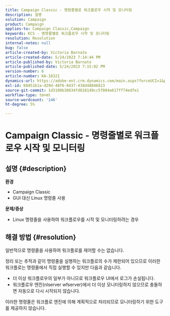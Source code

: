 ```yaml
---
title: Campaign Classic - 명령줄별로 워크플로우 시작 및 모니터링
description: 설명
solution: Campaign
product: Campaign
applies-to: Campaign Classic,Campaign
keywords: KCS - 명령줄별로 워크플로우 시작 및 모니터링
resolution: Resolution
internal-notes: null
bug: false
article-created-by: Victoria Barnato
article-created-date: 5/24/2023 7:14:44 PM
article-published-by: Victoria Barnato
article-published-date: 5/24/2023 7:15:02 PM
version-number: 6
article-number: KA-16321
dynamics-url: https://adobe-ent.crm.dynamics.com/main.aspx?forceUCI=1&pagetype=entityrecord&etn=knowledgearticle&id=79b3a63a-67fa-ed11-8849-6045bd006b3d
exl-id: 68451b1a-d29d-48f6-8437-438d48846823
source-git-commit: 1d3108b38634fd818149cc5f084a617ff74edfe1
workflow-type: tm+mt
source-wordcount: '146'
ht-degree: 5%

---
```


# Campaign Classic - 명령줄별로 워크플로우 시작 및 모니터링

## 설명 {#description}

<b>환경</b>
- Campaign Classic
- GUI 대신 Linux 명령줄 사용

<b>문제/증상</b>
- Linux 명령줄을 사용하여 워크플로우를 시작 및 모니터링하려는 경우



## 해결 방법 {#resolution}


일반적으로 명령줄을 사용하여 워크플로를 제어할 수는 없습니다.

정리 또는 추적과 같이 명령줄을 실행하는 워크플로의 수가 제한되어 있으므로 이러한 워크플로는 명령줄에서 직접 실행할 수 있지만 다음과 같습니다.

- 더 이상 워크플로우의 일부가 아니므로 워크플로우 UI에서 로그가 손실됩니다.
- 워크플로우 엔진(nlserver wfserver)에서 더 이상 모니터링하지 않으므로 충돌하면 자동으로 다시 시작되지 않습니다.


이러한 명령줄은 워크플로 엔진에 의해 계획적으로 처리되므로 모니터링하기 위한 도구를 제공하지 않습니다.
